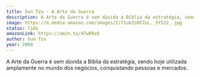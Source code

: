 ```yaml
---
title: Sun Tzu - A Arte da Guerra
description: A Arte da Guerra é sem dúvida a Bíblia da estratégia, sendo hoje utilizada amplamente no mundo dos negócios, conquistando pessoas e mercados.
image: https://m.media-amazon.com/images/I/71ukZsRFZuL._SY522_.jpg
status: lido
amazonLink: https://amzn.to/47wR9z6
author: Sun Tzu
year: 2008
---
```


A Arte da Guerra é sem dúvida a Bíblia da estratégia, sendo hoje utilizada amplamente no mundo dos negócios, conquistando pessoas e mercados.